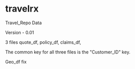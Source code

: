 # travelrx

Travel_Repo Data

Version - 0.01

3 files quote_df, policy_df, claims_df,

The common key for all three files is the "Customer_ID" key.

Geo_df fix
